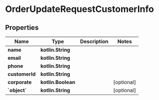 
# OrderUpdateRequestCustomerInfo

## Properties
Name | Type | Description | Notes
------------ | ------------- | ------------- | -------------
**name** | **kotlin.String** |  | 
**email** | **kotlin.String** |  | 
**phone** | **kotlin.String** |  | 
**customerId** | **kotlin.String** |  | 
**corporate** | **kotlin.Boolean** |  |  [optional]
**&#x60;object&#x60;** | **kotlin.String** |  |  [optional]



